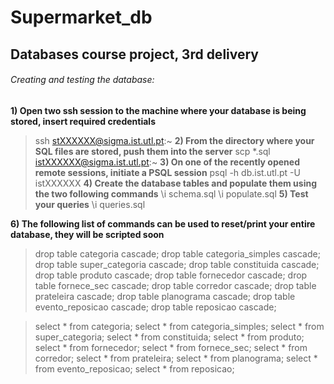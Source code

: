 # Supermarket_db
## Databases course project, 3rd delivery

###### Creating and testing the database:

**1) Open two ssh session to the machine where your database is being stored, insert required credentials**
> ssh stXXXXXX@sigma.ist.utl.pt:~
**2) From the directory where your SQL files are stored, push them into the server**
> scp *.sql istXXXXXX@sigma.ist.utl.pt:~
**3) On one of the recently opened remote sessions, initiate a PSQL session**
> psql -h db.ist.utl.pt -U istXXXXXX
**4) Create the database tables and populate them using the two following commands**
> \i schema.sql
> \i populate.sql
**5) Test your queries**
> \i queries.sql

**6) The following list of commands can be used to reset/print your entire database, they will be scripted soon**
>drop table categoria cascade;
drop table categoria_simples cascade;
drop table super_categoria cascade;
drop table constituida cascade;
drop table produto cascade;
drop table fornecedor cascade;
drop table fornece_sec cascade;
drop table corredor cascade;
drop table prateleira cascade;
drop table planograma cascade;
drop table evento_reposicao cascade;
drop table reposicao cascade;

>select * from categoria;
select * from categoria_simples;
select * from super_categoria;
select * from constituida;
select * from produto;
select * from fornecedor;
select * from fornece_sec;
select * from corredor;
select * from prateleira;
select * from planograma;
select * from evento_reposicao;
select * from reposicao;
